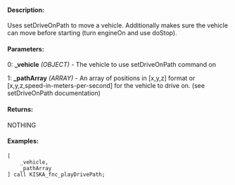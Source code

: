 #### Description:
Uses setDriveOnPath to move a vehicle. Additionally makes sure the vehicle can move before starting (turn engineOn and use doStop).

#### Parameters:
0: **_vehicle** *(OBJECT)* - The vehicle to use setDriveOnPath command on

1: **_pathArray** *(ARRAY)* - An array of positions in [x,y,z] format or[x,y,z,speed-in-meters-per-second] for the vehicle to drive on.(see setDriveOnPath documentation)

#### Returns:
NOTHING

#### Examples:
```sqf
[
    _vehicle,
    _pathArray
] call KISKA_fnc_playDrivePath;
```

